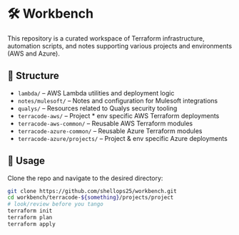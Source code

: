 # 🛠️ Workbench

This repository is a curated workspace of Terraform infrastructure, automation scripts, and notes supporting various projects and environments (AWS and Azure).

## 📁 Structure

- `lambda/` – AWS Lambda utilities and deployment logic  
- `notes/mulesoft/` – Notes and configuration for Mulesoft integrations  
- `qualys/` – Resources related to Qualys security tooling  
- `terracode-aws/` – Project * env specific AWS Terraform deployments  
- `terracode-aws-common/` – Reusable AWS Terraform modules  
- `terracode-azure-common/` – Reusable Azure Terraform modules  
- `terracode-azure/projects/` – Project & env specific Azure deployments

## 🚀 Usage

Clone the repo and navigate to the desired directory:

```bash
git clone https://github.com/shellops25/workbench.git
cd workbench/terracode-${something}/projects/project
# look/review before you tango
terraform init
terraform plan
terraform apply
